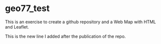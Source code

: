 # geo77_test
 This is an exercise to create a github repository and a Web Map with HTML and Leaflet.
 
This is the new line I added after the publication of the repo.